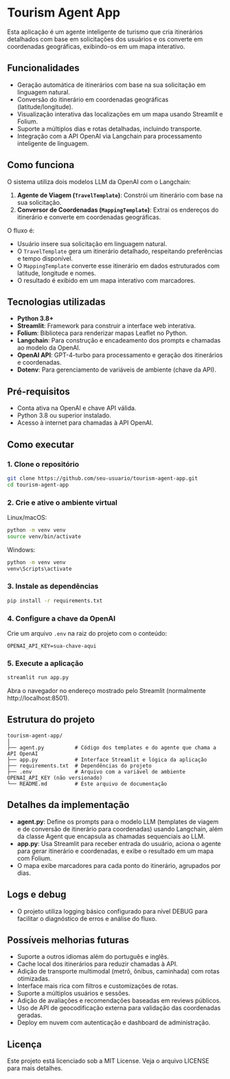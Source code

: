 
# Tourism Agent App

Esta aplicação é um agente inteligente de turismo que cria itinerários detalhados com base em solicitações dos usuários e os converte em coordenadas geográficas, exibindo-os em um mapa interativo.

## Funcionalidades

- Geração automática de itinerários com base na sua solicitação em linguagem natural.
- Conversão do itinerário em coordenadas geográficas (latitude/longitude).
- Visualização interativa das localizações em um mapa usando Streamlit e Folium.
- Suporte a múltiplos dias e rotas detalhadas, incluindo transporte.
- Integração com a API OpenAI via Langchain para processamento inteligente de linguagem.

## Como funciona

O sistema utiliza dois modelos LLM da OpenAI com o Langchain:

1. **Agente de Viagem (`TravelTemplate`)**: Constrói um itinerário com base na sua solicitação.
2. **Conversor de Coordenadas (`MappingTemplate`)**: Extrai os endereços do itinerário e converte em coordenadas geográficas.

O fluxo é:

- Usuário insere sua solicitação em linguagem natural.
- O `TravelTemplate` gera um itinerário detalhado, respeitando preferências e tempo disponível.
- O `MappingTemplate` converte esse itinerário em dados estruturados com latitude, longitude e nomes.
- O resultado é exibido em um mapa interativo com marcadores.

## Tecnologias utilizadas

- **Python 3.8+**
- **Streamlit**: Framework para construir a interface web interativa.
- **Folium**: Biblioteca para renderizar mapas Leaflet no Python.
- **Langchain**: Para construção e encadeamento dos prompts e chamadas ao modelo da OpenAI.
- **OpenAI API**: GPT-4-turbo para processamento e geração dos itinerários e coordenadas.
- **Dotenv**: Para gerenciamento de variáveis de ambiente (chave da API).

## Pré-requisitos

- Conta ativa na OpenAI e chave API válida.
- Python 3.8 ou superior instalado.
- Acesso à internet para chamadas à API OpenAI.

## Como executar

### 1. Clone o repositório

```bash
git clone https://github.com/seu-usuario/tourism-agent-app.git
cd tourism-agent-app
```

### 2. Crie e ative o ambiente virtual

Linux/macOS:
```bash
python -m venv venv
source venv/bin/activate
```

Windows:
```bash
python -m venv venv
venv\Scripts\activate
```

### 3. Instale as dependências

```bash
pip install -r requirements.txt
```

### 4. Configure a chave da OpenAI

Crie um arquivo `.env` na raiz do projeto com o conteúdo:

```
OPENAI_API_KEY=sua-chave-aqui
```

### 5. Execute a aplicação

```bash
streamlit run app.py
```

Abra o navegador no endereço mostrado pelo Streamlit (normalmente http://localhost:8501).

## Estrutura do projeto

```
tourism-agent-app/
│
├── agent.py          # Código dos templates e do agente que chama a API OpenAI
├── app.py            # Interface Streamlit e lógica da aplicação
├── requirements.txt  # Dependências do projeto
├── .env              # Arquivo com a variável de ambiente OPENAI_API_KEY (não versionado)
└── README.md         # Este arquivo de documentação
```

## Detalhes da implementação

- **agent.py**: Define os prompts para o modelo LLM (templates de viagem e de conversão de itinerário para coordenadas) usando Langchain, além da classe Agent que encapsula as chamadas sequenciais ao LLM.
- **app.py**: Usa Streamlit para receber entrada do usuário, aciona o agente para gerar itinerário e coordenadas, e exibe o resultado em um mapa com Folium.
- O mapa exibe marcadores para cada ponto do itinerário, agrupados por dias.

## Logs e debug

- O projeto utiliza logging básico configurado para nível DEBUG para facilitar o diagnóstico de erros e análise do fluxo.

## Possíveis melhorias futuras

- Suporte a outros idiomas além do português e inglês.
- Cache local dos itinerários para reduzir chamadas à API.
- Adição de transporte multimodal (metrô, ônibus, caminhada) com rotas otimizadas.
- Interface mais rica com filtros e customizações de rotas.
- Suporte a múltiplos usuários e sessões.
- Adição de avaliações e recomendações baseadas em reviews públicos.
- Uso de API de geocodificação externa para validação das coordenadas geradas.
- Deploy em nuvem com autenticação e dashboard de administração.

## Licença

Este projeto está licenciado sob a MIT License. Veja o arquivo LICENSE para mais detalhes.
